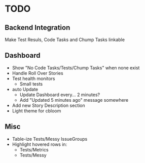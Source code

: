 TODO
====

Backend Integration
-------------------
Make Test Resuls, Code Tasks and Chump Tasks linkable


Dashboard
---------
* Show "No Code Tasks/Tests/Chump Tasks" when none exist
* Handle Roll Over Stories
* Test health monitors
  * Small tests
* auto Update
  * Update Dashboard every... 2 minutes?
  * Add "Updated 5 minutes ago" message somewhere
* Add new Story Description section
* Light theme for cbloom


Misc
----
* Table-ize Tests/Messy IssueGroups
* Highlight hovered rows in:
  * Tests/Metrics
  * Tests/Messy
